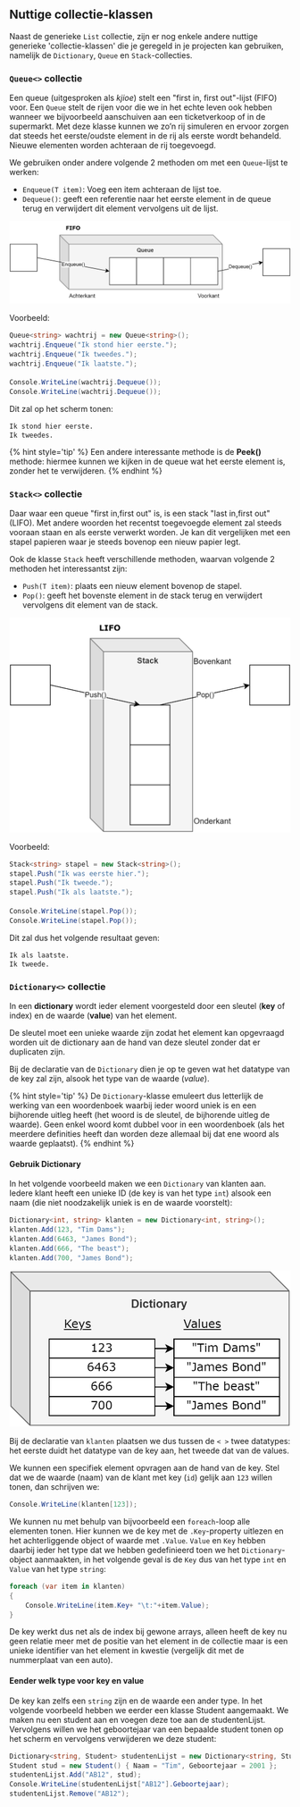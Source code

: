## Nuttige collectie-klassen

Naast de generieke ``List`` collectie, zijn er nog enkele andere nuttige generieke 'collectie-klassen' die je geregeld in je projecten kan gebruiken, namelijk de  ``Dictionary``, ``Queue`` en ``Stack``-collecties.


### ``Queue<>`` collectie

Een queue  (uitgesproken als *kjioe*) stelt een "first in, first out"-lijst (FIFO) voor. Een ``Queue`` stelt de rijen voor die we in het echte leven ook hebben wanneer we bijvoorbeeld aanschuiven aan een ticketverkoop of in de supermarkt. Met deze klasse kunnen we zo’n rij simuleren en ervoor zorgen dat steeds het eerste/oudste element in de rij als eerste wordt behandeld. Nieuwe elementen worden achteraan de rij toegevoegd.

We gebruiken onder andere volgende 2 methoden om met een ``Queue``-lijst te werken:

* ``Enqueue(T item)``: Voeg een item achteraan de lijst toe.
* ``Dequeue()``: geeft een referentie naar het eerste element in de queue terug en verwijdert dit element vervolgens uit de lijst.

![De Queue: een wachtrij van objecten en een verdomd moeilijk woord om te schrijven.](../assets/10_generics/queue.png)

Voorbeeld:

```csharp
Queue<string> wachtrij = new Queue<string>();
wachtrij.Enqueue("Ik stond hier eerste.");
wachtrij.Enqueue("Ik tweedes.");
wachtrij.Enqueue("Ik laatste.");
 
Console.WriteLine(wachtrij.Dequeue());
Console.WriteLine(wachtrij.Dequeue());
```

Dit zal op het scherm tonen:
```
Ik stond hier eerste.
Ik tweedes.
```

{% hint style='tip' %}
Een andere interessante methode is de **Peek()** methode: hiermee kunnen we kijken in de queue wat het eerste element is, zonder het te verwijderen.
{% endhint %}



### ``Stack<>`` collectie
Daar waar een queue "first in,first out" is, is een stack "last in,first out" (LIFO). Met andere woorden het recentst toegevoegde element zal steeds vooraan staan en als eerste verwerkt worden. Je kan dit vergelijken met een stapel papieren waar je steeds bovenop een nieuw papier legt.

Ook de klasse ``Stack`` heeft verschillende methoden, waarvan volgende 2 methoden het interessantst zijn:

* ``Push(T item)``: plaats een nieuw element bovenop de stapel.
* ``Pop()``: geeft het bovenste element in de stack terug en verwijdert vervolgens dit element van de stack.


![De stack: een toren van objecten](../assets/10_generics/stack.png)

Voorbeeld:

```csharp
Stack<string> stapel = new Stack<string>();
stapel.Push("Ik was eerste hier.");
stapel.Push("Ik tweede.");
stapel.Push("Ik als laatste.");
 
Console.WriteLine(stapel.Pop());
Console.WriteLine(stapel.Pop());
```
Dit zal dus het volgende resultaat geven:
```
Ik als laatste.
Ik tweede.
``` 



### ``Dictionary<>`` collectie
In een **dictionary** wordt ieder element voorgesteld door een sleutel (**key** of index) en de waarde (**value**) van het element. 

De sleutel moet een unieke waarde zijn zodat het element kan opgevraagd worden uit de dictionary aan de hand van deze sleutel zonder dat er duplicaten zijn.


Bij de declaratie van de ``Dictionary`` dien je op te geven wat het datatype van de key zal zijn, alsook het type van de waarde (*value*). 

{% hint style='tip' %}
De ``Dictionary``-klasse emuleert dus letterlijk de werking van een woordenboek waarbij ieder woord uniek is en een bijhorende uitleg heeft (het woord is de sleutel, de bijhorende uitleg de waarde). 
Geen enkel woord komt dubbel voor in een woordenboek (als het meerdere definities heeft dan worden deze allemaal bij dat ene woord als waarde geplaatst).
{% endhint %}


#### Gebruik Dictionary
In het volgende voorbeeld maken we een ``Dictionary`` van klanten aan. Iedere klant heeft een unieke ID (de key is van het type ``int``) alsook een naam (die niet noodzakelijk uniek is en de waarde voorstelt):

```csharp
Dictionary<int, string> klanten = new Dictionary<int, string>();
klanten.Add(123, "Tim Dams");
klanten.Add(6463, "James Bond");
klanten.Add(666, "The beast");
klanten.Add(700, "James Bond");
``` 


![Visuele voorstelling van de net aangemaakte Dictionary](../assets/10_generics/diction.png)

Bij de declaratie van ``klanten`` plaatsen we dus tussen de ``< >`` twee datatypes: het eerste duidt het datatype van de key aan, het tweede dat van de values.

We kunnen een specifiek element opvragen aan de hand van de key. Stel dat we de waarde (naam) van de klant met key (``id``) gelijk aan ``123`` willen tonen, dan schrijven we:


```csharp
Console.WriteLine(klanten[123]);
```


We kunnen nu met behulp van bijvoorbeeld een ``foreach``-loop alle elementen tonen. Hier kunnen we de key met de ``.Key``-property uitlezen en het achterliggende object of waarde met ``.Value``. ``Value`` en ``Key`` hebben daarbij ieder het type dat we hebben gedefinieerd toen we het ``Dictionary``-object aanmaakten, in het volgende geval is de ``Key`` dus van het type ``int`` en ``Value`` van het type ``string``:

```csharp
foreach (var item in klanten)
{
    Console.WriteLine(item.Key+ "\t:"+item.Value);
}
```




De key werkt dus net als de index bij gewone arrays, alleen heeft de key nu geen relatie meer met de positie van het element in de collectie maar is een unieke identifier van het element in kwestie (vergelijk dit met de nummerplaat van een auto).

#### Eender welk type voor key en value

De key kan zelfs een ``string`` zijn en de waarde een ander type. In het volgende voorbeeld hebben we eerder een klasse Student aangemaakt. We maken nu een student aan en voegen deze toe aan de studentenLijst. Vervolgens willen we het geboortejaar van een bepaalde student tonen op het scherm en vervolgens verwijderen we deze student:

```csharp
Dictionary<string, Student> studentenLijst = new Dictionary<string, Student>();
Student stud = new Student() { Naam = "Tim", Geboortejaar = 2001 };
studentenLijst.Add("AB12", stud);
Console.WriteLine(studentenLijst["AB12"].Geboortejaar);
studentenLijst.Remove("AB12");
```

